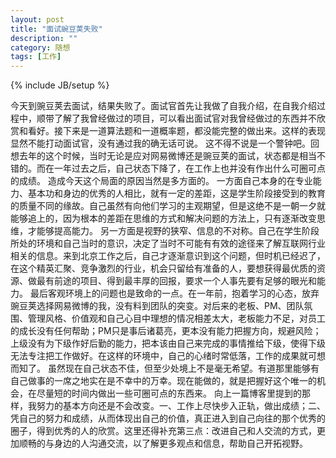 ```yaml
---
layout: post
title: "面试豌豆荚失败"
description: ""
category: 随想
tags: [工作]
---
```

{% include JB/setup %}

今天到豌豆荚去面试，结果失败了。面试官首先让我做了自我介绍，在自我介绍过程中，顺带了解了我曾经做过的项目，可以看出面试官对我曾经做过的东西并不欣赏和看好。接下来是一道算法题和一道概率题，都没能完整的做出来。这样的表现显然不能打动面试官，没有通过我的确无话可说。
这不得不说是一个警钟吧。回想去年的这个时候，当时无论是应对网易微博还是豌豆荚的面试，状态都是相当不错的。而在一年过去之后，自己状态下降了，在工作上也并没有作出什么可圈可点的成绩。
造成今天这个局面的原因当然是多方面的。
一方面自己本身的在专业能力、基本功和身边的优秀的人相比，就有一定的差距，这是学生阶段接受到的教育的质量不同的缘故。自己虽然有向他们学习的主观期望，但是这绝不是一朝一夕就能够追上的，因为根本的差距在思维的方式和解决问题的方法上，只有逐渐改变思维，才能够提高能力。
另一方面是视野的狭窄、信息的不对称。自己在学生阶段所处的环境和自己当时的意识，决定了当时不可能有有效的途径来了解互联网行业相关的信息。来到北京工作之后，自己才逐渐意识到这个问题，但时机已经迟了，在这个精英汇聚、竞争激烈的行业，机会只留给有准备的人，要想获得最优质的资源、做最有前途的项目、得到最丰厚的回报，要求一个人事先要有足够的眼光和能力。
最后客观环境上的问题也是致命的一点。在一年前，抱着学习的心态，放弃豌豆荚选择网易微博的我，没有料到团队的突变。对后来的老板、PM、团队氛围、管理风格、价值观和自己心目中理想的情况相差太大，老板能力不足，对员工的成长没有任何帮助；PM只是事后诸葛亮，更本没有能力把握方向，规避风险；上级没有为下级作好后勤的能力，把本该由自己来完成的事情推给下级，使得下级无法专注把工作做好。在这样的环境中，自己的心绪时常低落，工作的成果就可想而知了。
虽然现在自己状态不佳，但至少处境上不是毫无希望。有道那里能够有自己做事的一席之地实在是不幸中的万幸。现在能做的，就是把握好这个唯一的机会，在尽量短的时间内做出一些可圈可点的东西来。
向上一篇博客里提到的那样，我努力的基本方向还是不会改变。一、工作上尽快步入正轨，做出成绩；二、凭自己的努力和成绩，从而体现出自己的价值，真正进入到自己向往的那个优秀的圈子，得到优秀的人的欣赏。这里还得补充第三点：改进自己和人交流的方式，更加顺畅的与身边的人沟通交流，以了解更多观点和信息，帮助自己开拓视野。

